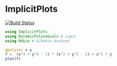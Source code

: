 # ImplicitPlots

[![Build Status](https://travis-ci.com/saschatimme/ImplicitPlots.jl.svg?branch=master)](https://travis-ci.com/saschatimme/ImplicitPlots.jl)


```julia
using ImplicitPlots
using DynamicPolynomials # input
using Makie # GLMakie backend

@polyvar x y
f =  (x^4 + y^4 - 1) * (x^2 + y^2 - 2) + x^5 * y
plot(f)
```
